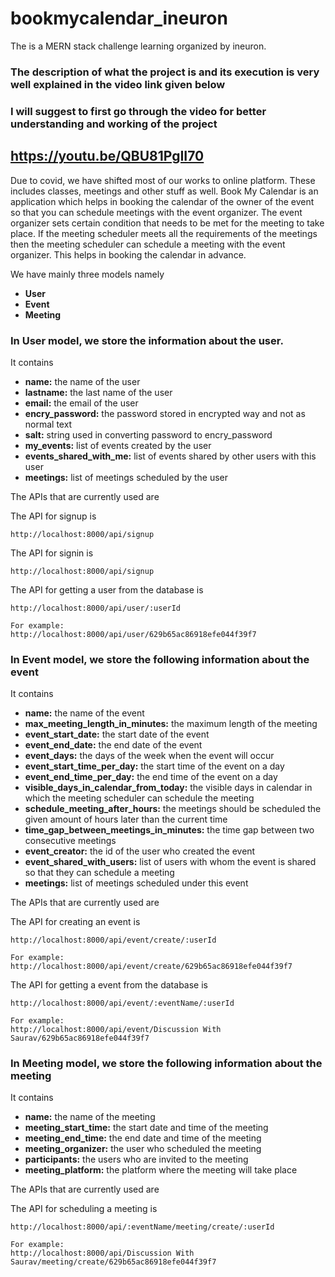 # bookmycalendar_ineuron
The is a MERN stack challenge learning organized by ineuron.

### The description of what the project is and its execution is very well explained in the video link given below
### I will suggest to first go through the video for better understanding and working of the project
## https://youtu.be/QBU81PgII70

Due to covid, we have shifted most of our works to online platform. These includes classes, meetings and other stuff as well. Book My Calendar is an application which helps in booking the calendar of the owner of the event so that you can schedule meetings with the event organizer. The event organizer sets certain condition that needs to be met for the meeting to take place. If the meeting scheduler meets all the requirements of the meetings then the meeting scheduler can schedule a meeting with the event organizer. This helps in booking the calendar in advance.

We have mainly three models namely 
  - **User**
  - **Event**
  - **Meeting**
  
### In User model, we store the information about the user.
It contains
  - **name:**                   the name of the user
  - **lastname:**                the last name of the user
  - **email:**                   the email of the user
  - **encry_password:**          the password stored in encrypted way and not as normal text
  - **salt:**                    string used in converting password to encry_password
  - **my_events:**               list of events created by the user
  - **events_shared_with_me:**   list of events shared by other users with this user
  - **meetings:**                list of meetings scheduled by the user

The APIs that are currently used are

The API for signup is
```
http://localhost:8000/api/signup
```

The API for signin is
```
http://localhost:8000/api/signup
```

The API for getting a user from the database is
```
http://localhost:8000/api/user/:userId

For example:
http://localhost:8000/api/user/629b65ac86918efe044f39f7
```

### In Event model, we store the following information about the event

It contains
  - **name:** the name of the event
  - **max_meeting_length_in_minutes:**  the maximum length of the meeting
  - **event_start_date:**  the start date of the event
  - **event_end_date:**  the end date of the event
  - **event_days:**  the days of the week when the event will occur
  - **event_start_time_per_day:**  the start time of the event on a day
  - **event_end_time_per_day:**  the end time of the event on a day
  - **visible_days_in_calendar_from_today:**  the visible days in calendar in which the meeting scheduler can schedule the meeting
  - **schedule_meeting_after_hours:**  the meetings should be scheduled the given amount of hours later than the current time
  - **time_gap_between_meetings_in_minutes:**  the time gap between two consecutive meetings
  - **event_creator:**               the id of the user who created the event
  - **event_shared_with_users:**   list of users with whom the event is shared so that they can schedule a meeting
  - **meetings:**                list of meetings scheduled under this event

The APIs that are currently used are

The API for creating an event is
```
http://localhost:8000/api/event/create/:userId

For example:
http://localhost:8000/api/event/create/629b65ac86918efe044f39f7
```

The API for getting a event from the database is
```
http://localhost:8000/api/event/:eventName/:userId

For example:
http://localhost:8000/api/event/Discussion With Saurav/629b65ac86918efe044f39f7
```

### In Meeting model, we store the following information about the meeting

It contains
  - **name:** the name of the meeting
  - **meeting_start_time:**  the start date and time of the meeting
  - **meeting_end_time:**  the end date and time of the meeting
  - **meeting_organizer:**  the user who scheduled the meeting
  - **participants:**  the users who are invited to the meeting
  - **meeting_platform:**  the platform where the meeting will take place

The APIs that are currently used are

The API for scheduling a meeting is
```
http://localhost:8000/api/:eventName/meeting/create/:userId

For example:
http://localhost:8000/api/Discussion With Saurav/meeting/create/629b65ac86918efe044f39f7
```




